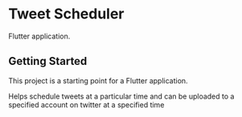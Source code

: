 # Tweet Scheduler

Flutter application.

## Getting Started

This project is a starting point for a Flutter application.

Helps schedule tweets at a particular time and can be uploaded to a specified account on twitter at a specified time
